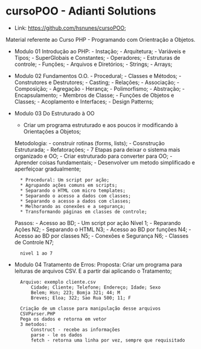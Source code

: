 # cursoPOO - Adianti Solutions

- Link: https://github.com/hsnunes/cursoPOO;

Material referente ao Curso PHP - Programando com Orientração a Objetos.

- Modulo 01
    Introdução ao PHP:
        - Instação;
        - Arquitetura;
        - Variáveis e Tipos;
        - SuperGlobais e Constantes;
        - Operadores;
        - Estruturas de controle;
        - Funções;
        - Arquivos e Diretórios;
        - Strings;
        - Arrays;

- Modulo 02
    Fundamentos O.O.
        - Procedural;
        - Classes e Métodos;
        - Construtores e Destrutores;
        - Casting;
        - Relações;
            - Associação;
            - Composição;
            - Agregação
        - Herança;
        - Polimorfismo;
        - Abstração;
        - Encapsulamento;
        - Membros de Classe;
        - Funções de Objetos e Classes;
        - Acoplamento e Interfaces;
        - Design Patterns;
- Modulo 03
    Do Estruturado à OO
    - Criar um programa estruturado e aos poucos ir modificando à Orientações a Objetos;

    Metodologia:
        - construir rotinas (forms, lists);
        - Cosnstrução Estruturada;
        - Refatorações;
        - 7 Etapas para deixar o sistema mais organizado e OO;
        - Criar estruturado para converter para OO;
        - Aprender coisas fundamentais;
        - Desenvolver um metodo simplificado e aperfeiçoar gradualmente;

        * Procedural: Um script por ação;
        * Agrupando ações comuns em scripts;
        * Separando o HTML com micro templates;
        * Separando o acesso a dados com classes;
        * Separando o acesso a dados com classes;
        * Melhorando as conexões e a segurança;
        * Transformando páginas em classes de controle;

    Passos:
        - Acesso ao BD;
        - Um script por ação Nível 1;
        - Reparando Ações N2;
        - Separando o HTML N3;
        - Acesso ao BD por funções N4;
        - Acesso ao BD por classes N5;
        - Conexões e Segurança N6;
        - Classes de Controle N7;

        nivel 1 ao 7

- Modulo 04
    Tratamento de Erros:
        Proposta: Criar um programa para leituras de arquivos CSV.
        E a partir dai aplicando o Tratamento;

        Arquivo: exemplo cliente.csv
            Cidade; Cliente; Telefone; Endereço; Idade; Sexo
            Belem; Hsn; 223; Bomja 321; 44; M
            Breves; Eloa; 322; Sao Rua 500; 11; F

        Criação de um classe para manipulação desse arquivos
        CSVParser.PHP
        Pega os dados e retorna em vetor
        3 metodos:
            Construct - recebe as informações
            parse - le os dados
            fetch - retorna uma linha por vez, sempre que requisitado

        
        